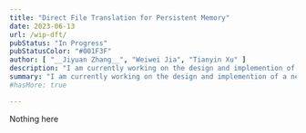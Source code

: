 ```yaml
---
title: "Direct File Translation for Persistent Memory"
date: 2023-06-13
url: /wip-dft/
pubStatus: "In Progress"
pubStatusColor: "#001F3F"
author: [ "__Jiyuan Zhang__", "Weiwei Jia", "Tianyin Xu" ]
description: "I am currently working on the design and implemention of a new filesystem that can drastically reduce the file indexing overhead for persistent memory devices. So far, our prototype has improved the speed of some file operations by over four times."
summary: "I am currently working on the design and implemention of a new filesystem that can drastically reduce the file indexing overhead for persistent memory devices. So far, our prototype has improved the speed of some file operations by over four times."
#hasMore: true

---
```


Nothing here

<!-- 
---

##### Metadata

- DOI: [10.1145/3552326.3567487](https://doi.org/10.1145/3552326.3567487)
- PDF: [Download Here](/papers/eurosys23-gemini.pdf)

---

##### Abstract

Using huge pages has become a mainstream method to reduce address translation overhead for big memory workloads in modern computer systems. To create huge pages, system software usually uses page coalescing methods to dynamically combine contiguous base pages. Though page coalescing methods help effectively reduce address translation overhead on native systems, as the paper shows, their effectiveness is substantially undermined on virtualized platforms.

The paper identifies this problem and analyzes the causes. It reveals and experimentally confirms that only huge guest pages backed by huge host pages can effectively reduce address translation overhead. Existing page coalescing methods only aim to increase huge pages at each layer, and fail to consider this cross-layer requirement on the alignmentment of huge pages.

To address this issue, the paper designs Gemini as a cross-layer solution that guides the formation and allocation of huge pages in the guest and the host. With Gemini, the memory management at one layer is aware of the huge pages at the other layer, and manages carefully the memory regions corresponding to these huge pages. This is to increase the potential of forming and allocating huge pages from these regions and minimize the associated cost. Then, it guides page coalescing and huge page allocation to first consider these regions before other memory regions. Because huge pages are preferentially formed and allocated from these regions and less from other regions, huge guest pages backed by huge host pages can be increased without aggravating the adverse effects incurred by excessive huge pages.

Extensive evaluation based on the prototype implementation in Linux/KVM and diverse real-world applications, such as key-value store, web server, and AI workloads, shows that Gemini can reduce TLB misses by up to 83% and improve application performance by up to 126%, compared to state-of-the-art page coalescing methods.

---

##### Citation

Weiwei Jia, Jiyuan Zhang, Jiachen Shan, and Xiaoning Ding. "Making Dynamic Page Coalescing Effective on Virtualized Clouds". In _Proceedings of the 18th European Conference on Computer Systems (EuroSys)_, 2023.
 -->
